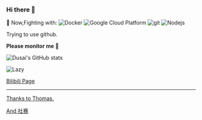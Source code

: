### Hi there 👋

<!--
**Fei-meet/Fei-meet** is a ✨ _special_ ✨ repository because its `README.md` (this file) appears on your GitHub profile.


- 🔭 I’m currently working on ML/NLP/AI
- 🌱 I’m currently learning ...
- 👯 I’m looking to collaborate on ...
- 🤔 I’m looking for help with ...
- 💬 Ask me about ...
- 📫 How to reach me: s2511180@ed.ac.uk / 972637301@qq
- 😄 Pronouns: ...
- ⚡ Fun fact: ...
-->

📘 Now,Fighting with:
<img alt="Docker" src="https://img.shields.io/badge/-Docker-46a2f1?style=flat-square&logo=docker&logoColor=white" />
<img alt="Google Cloud Platform" src="https://img.shields.io/badge/-Google_Cloud_Platform-1a73e8?style=flat-square&logo=google-cloud&logoColor=white" />
<img alt="git" src="https://img.shields.io/badge/-Git-F05032?style=flat-square&logo=git&logoColor=white" />
<img alt="Nodejs" src="https://img.shields.io/badge/-Nodejs-43853d?style=flat-square&logo=Node.js&logoColor=white" />


Trying to use github.

**Please monitor me** 🙇‍

![Dusai's GitHub stats](https://github-readme-stats.vercel.app/api?username=Fei-meet&show_icons=true&theme=radical)

<img src="https://github-readme-activity-graph.vercel.app/graph?username=Fei-meet&theme=github-compact&custom_title=Activity&radius=30&height=250" alt="Lazy">

[Bilibili Page](https://space.bilibili.com/8229000?spm_id_from=333.1007.0.0)

------------
[Thanks to Thomas.](https://medium.com/swlh/how-to-create-a-self-updating-readme-md-for-your-github-profile-f8b05744ca91) 

[And 社赛](https://zhuanlan.zhihu.com/p/426231957?utm_id=0) 
